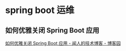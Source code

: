 # spring boot 运维

## 如何优雅关闭 Spring Boot 应用

[如何优雅关闭 Spring Boot 应用 - 闻人的技术博客 - 博客园](https://www.cnblogs.com/one12138/p/11241274.html)